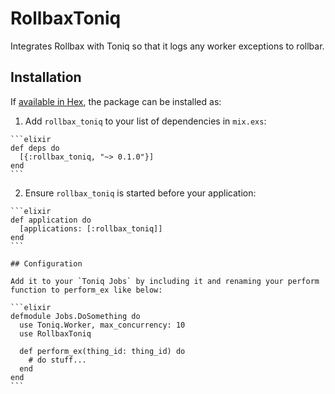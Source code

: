 # RollbaxToniq

Integrates Rollbax with Toniq so that it logs any worker exceptions to rollbar.

## Installation

If [available in Hex](https://hex.pm/docs/publish), the package can be installed as:

  1. Add `rollbax_toniq` to your list of dependencies in `mix.exs`:

    ```elixir
    def deps do
      [{:rollbax_toniq, "~> 0.1.0"}]
    end
    ```

  2. Ensure `rollbax_toniq` is started before your application:

    ```elixir
    def application do
      [applications: [:rollbax_toniq]]
    end
    ```

    ## Configuration

    Add it to your `Toniq Jobs` by including it and renaming your perform function to perform_ex like below:

    ```elixir
    defmodule Jobs.DoSomething do
      use Toniq.Worker, max_concurrency: 10
      use RollbaxToniq

      def perform_ex(thing_id: thing_id) do
        # do stuff...
      end
    end
    ```
